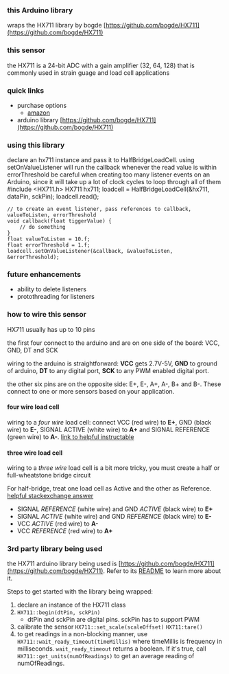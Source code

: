 ### this Arduino library

wraps the HX711 library by bogde [https://github.com/bogde/HX711](https://github.com/bogde/HX711)

### this sensor

the HX711 is a 24-bit ADC with a gain amplifier (32, 64, 128) that is commonly used in strain guage and load cell applications

### quick links
 - purchase options
     -  [amazon](https://www.amazon.com/DIYmall-Weighing-Conversion-Sensors-Microcontroller/dp/B010FG9RXO)
 - arduino library [https://github.com/bogde/HX711](https://github.com/bogde/HX711)

### using this library
declare an hx711 instance and pass it to HalfBridgeLoadCell.
using setOnValueListener will run the callback whenever the read value is within errorThreshold
be careful when creating too many listener events on an Arduino, since it will take up a lot of clock cycles to loop through all of them
    #include <HX711.h>
    HX711 hx711;
    loadcell = HalfBridgeLoadCell(&hx711, dataPin, sckPin);
    loadcell.read();

    // to create an event listener, pass references to callback, valueToListen, errorThreshold
    void callback(float tiggerValue) {
        // do something
    }
    float valueToListen = 10.f;
    float errorThreshold = 1.f;
    loadcell.setOnValueListener(&callback, &valueToListen, &errorThreshold);

### future enhancements
* ability to delete listeners
* protothreading for listeners

### how to wire this sensor
HX711 usually has up to 10 pins

the first four connect to the arduino and are on one side of the board: VCC, GND, DT and SCK

wiring to the arduino is straightforward: **VCC** gets 2.7V-5V, **GND** to ground of arduino, **DT** to any digital port, **SCK** to any PWM enabled digital port.

the other six pins are on the opposite side: E+, E-, A+, A-, B+ and B-. These connect to one or more sensors based on your application.

#### four wire load cell
wiring to a *four wire* load cell: connect VCC (red wire) to **E+**, GND (black wire) to **E-**, SIGNAL ACTIVE (white wire) to **A+** and SIGNAL REFERENCE (green wire) to **A-**. [link to helpful instructable](https://www.instructables.com/id/How-to-Interface-HX711-Balance-Module-With-Load-Ce/)

#### three wire load cell
wiring to a *three wire* load cell is a bit more tricky, you must create a half or full-wheatstone bridge circuit

For half-bridge, treat one load cell as Active and the other as Reference. [helpful stackexchange answer](https://electronics.stackexchange.com/a/199907)
- SIGNAL *REFERENCE* (white wire) and GND *ACTIVE* (black wire) to **E+**
- SIGNAL *ACTIVE* (white wire) and GND *REFERENCE* (black wire) to **E-**
- VCC *ACTIVE* (red wire) to **A-**
- VCC *REFERENCE* (red wire) to **A+**


### 3rd party library being used
the HX711 arduino library being used is [https://github.com/bogde/HX711](https://github.com/bogde/HX711). Refer to its [README](https://github.com/bogde/HX711/blob/master/README.md) to learn more about it.

Steps to get started with the library being wrapped:

 1. declare an instance of the HX711 class
 2. `HX711::begin(dtPin, sckPin)`
	 * dtPin and sckPin are digital pins. sckPin has to support PWM
 3. calibrate the sensor
    `HX711::set_scale(scaleOffset)`
	`HX711:tare()` 
 4. to get readings in a non-blocking manner, use `HX711::wait_ready_timeout(timeMillis)` where timeMillis is frequency in milliseconds. `wait_ready_timeout` returns a boolean. If it's true, call `HX711::get_units(numOfReadings)` to get an average reading of numOfReadings.

